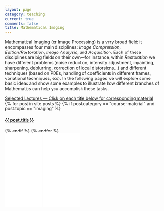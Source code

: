 ```yaml
---
layout: page
category: teaching
current: true
comments: false
title: Mathematical Imaging
---
```


Mathematical Imaging (or Image Processing) is a very broad field: it encompasses four main disciplines: *Image Compression*, *Edition/Restoration*, *Image Analysis*, and *Acquisition*.  Each of these disciplines are big fields on their own—for instance, within *Restoration* we have different problems (noise reduction, intensity adjustment, inpainting, sharpening, deblurring, correction of local distorsions…) and different techniques (based on PDEs, handling of coefficients in different frames, variational techniques, etc).  In the following pages we will explore some basic ideas and show some examples to illustrate how different branches of Mathematics can help you accomplish these tasks.

<div class="col-sm-8">
	<div class="list-group">
		<a href="#" class="list-group-item active">Selected Lectures — Click on each title below for corresponding material</a>
		{% for post in site.posts %}
		{% if post.category == "course-material" and post.topic == "imaging" %}
		<a href="{{ post.url | prepend: side.baseurl }}#disqus_thread" class="list-group-item">
			<h4 class="list-group-item-heading">{{ post.title }}</h4>
		</a>
		{% endif %}
		{% endfor %}
	</div>
</div>
<div class="col-sm-4">
	<iframe style="width:120px;height:240px;" marginwidth="0" marginheight="0" scrolling="no" frameborder="0" src="//ws-na.amazon-adsystem.com/widgets/q?ServiceVersion=20070822&OneJS=1&Operation=GetAdHtml&MarketPlace=US&source=ac&ref=tf_til&ad_type=product_link&tracking_id=blancosilva-20&marketplace=amazon&region=US&placement=1439840458&asins=1439840458&linkId=FLHP4DLYSOTMF7XN&show_border=false&link_opens_in_new_window=true">
	</iframe>
	<iframe style="width:120px;height:240px;" marginwidth="0" marginheight="0" scrolling="no" frameborder="0" src="//ws-na.amazon-adsystem.com/widgets/q?ServiceVersion=20070822&OneJS=1&Operation=GetAdHtml&MarketPlace=US&source=ac&ref=tf_til&ad_type=product_link&tracking_id=blancosilva-20&marketplace=amazon&region=US&placement=0898712742&asins=0898712742&linkId=JO6K6KHKGFFARNC3&show_border=false&link_opens_in_new_window=true">
	</iframe>
</div>
